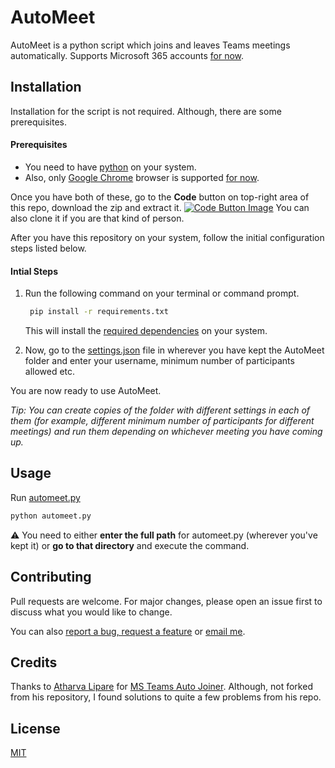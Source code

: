 # AutoMeet
AutoMeet is a python script which joins and leaves Teams meetings automatically. Supports Microsoft 365 accounts [for now](https://github.com/chinsingh/AutoMeet/issues/4). 

## Installation

Installation for the script is not required. Although, there are some prerequisites.

#### Prerequisites
* You need to have [python](https://www.python.org/downloads/) on your system.
* Also, only [Google Chrome](https://www.google.com/intl/en_in/chrome/) browser is supported [for now](https://github.com/chinsingh/AutoMeet/issues/2).

Once you have both of these, go to the **Code** button on top-right area of this repo, download the zip and extract it. [![Code Button Image](https://docs.github.com/assets/images/help/repository/code-button.png)](https://docs.github.com/en/github/creating-cloning-and-archiving-repositories/cloning-a-repository) You can also clone it if you are that kind of person.


After you have this repository on your system, follow the initial configuration steps listed below.

#### Intial Steps
1. Run the following command on your terminal or command prompt.
   ```bash
    pip install -r requirements.txt
   ```
   This will install the [required dependencies](https://github.com/chinsingh/AutoMeet/blob/master/requirements.txt) on your system.

2. Now, go to the [settings.json](https://github.com/chinsingh/AutoMeet/blob/master/settings.json) file in wherever you have kept the AutoMeet folder and enter your username, minimum number of participants allowed etc.

You are now ready to use AutoMeet.

*Tip: You can create copies of the folder with different settings in each of them (for example, different minimum number of participants for different meetings) and run them depending on whichever meeting you have coming up.*

## Usage

Run [automeet.py](https://github.com/chinsingh/AutoMeet/blob/master/automeet.py)
```bash
python automeet.py
```
:warning: You need to either **enter the full path** for automeet.py (wherever you've kept it) or **go to that directory** and execute the command.

## Contributing
Pull requests are welcome. For major changes, please open an issue first to discuss what you would like to change.

You can also [report a bug, request a feature](https://github.com/chinsingh/AutoMeet/issues/new/choose) or [email me](mailto:mr.chinmaysingh.gmail.com).

## Credits
Thanks to [Atharva Lipare](https://github.com/atharva-lipare) for [MS Teams Auto Joiner](https://github.com/atharva-lipare/MS-Teams-Auto-Joiner).
Although, not forked from his repository, I found solutions to quite a few problems from his repo.

## License
[MIT](https://github.com/chinsingh/AutoMeet/blob/master/LICENSE.md)
